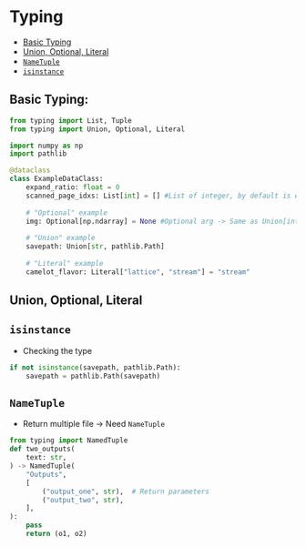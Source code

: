 # Typing
- [Basic Typing](#basic-typing)
- [Union, Optional, Literal](#union-optional-literal)
- [`NameTuple`](#nametuple)
- [`isinstance`](#isinstance)


## Basic Typing:
```Python
from typing import List, Tuple
from typing import Union, Optional, Literal

import numpy as np
import pathlib

@dataclass
class ExampleDataClass:
    expand_ratio: float = 0
    scanned_page_idxs: List[int] = [] #List of integer, by default is empty list
    
    # "Optional" example
    img: Optional[np.ndarray] = None #Optional arg -> Same as Union[int, None]
    
    # "Union" example 
    savepath: Union[str, pathlib.Path]
    
    # "Literal" example
    camelot_flavor: Literal["lattice", "stream"] = "stream"
```
## Union, Optional, Literal

## `isinstance`
- Checking the type
```Python
if not isinstance(savepath, pathlib.Path):
    savepath = pathlib.Path(savepath)
```

## `NameTuple`
- Return multiple file -> Need `NameTuple`
```Python
from typing import NamedTuple
def two_outputs(
    text: str,
) -> NamedTuple(
    "Outputs",
    [
        ("output_one", str),  # Return parameters
        ("output_two", str),
    ],
):
    pass
    return (o1, o2)
```
